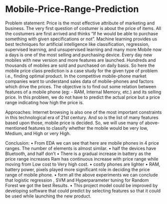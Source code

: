 # Mobile-Price-Range-Prediction
Problem statement:
Price is the most effective attribute of marketing and business. The very first question of costumer is about the price of items. All the costumers are first arrived and thinks “If he would be able to purchase something with given specifications or not”. Machine learning provides us best techniques for artificial intelligence like classification, regression, supervised learning, and unsupervised learning and many more Mobile now a days is one of the most selling and purchasing device. Every day new mobiles with new version and more features are launched. Hundreds and thousands of mobiles are sold and purchased on daily basis. So here the mobile price class prediction is a case study for the given type of problem i.e., finding optimal product.
In the competitive mobile-phone market companies want to understand sales data of mobile-phones and factors which drive the prices. 
The objective is to find out some relation between features    of a mobile phone (eg: - RAM, Internal Memory, etc.) and its selling price. In this problem, we do not have to predict the actual price but a price range indicating how high the price is.

Approaches:
Internet browsing is also one of the most important constraints in this technological era of 21st century. And so is the list of many features based upon those, mobile price is decided. So, we will use many of above-mentioned features to classify whether the mobile would be very low, Medium, and High or very High.

Conclusion:
•	From EDA we can see that here are mobile phones in 4 price ranges. The number of elements is almost similar.
•	half the devices have Bluetooth, and half don’t
•	There is a gradual increase in battery as the price range increases Ram has continuous increase with price range while moving from Low cost to  Very high cost.
•	costly phones are lighter
•	RAM, battery power, pixels played more significant role in deciding the 	price range of mobile phone.
•	form all the above experiments we can conclude that logistic regression , SVM and Hyperparameter tuning for Random Forest we got the best Results.
•	This project model could be improved by developing software that could predict by selecting features so that it could be used while launching the new product.
